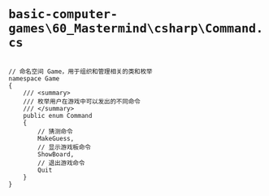 # `basic-computer-games\60_Mastermind\csharp\Command.cs`

```

// 命名空间 Game，用于组织和管理相关的类和枚举
namespace Game
{
    /// <summary>
    /// 枚举用户在游戏中可以发出的不同命令
    /// </summary>
    public enum Command
    {
        // 猜测命令
        MakeGuess,
        // 显示游戏板命令
        ShowBoard,
        // 退出游戏命令
        Quit
    }
}

```